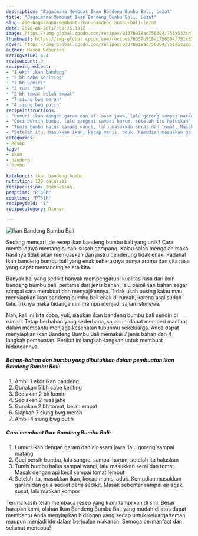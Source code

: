 ```yaml
---
description: "Bagaimana Membuat Ikan Bandeng Bumbu Bali, Lezat"
title: "Bagaimana Membuat Ikan Bandeng Bumbu Bali, Lezat"
slug: 490-bagaimana-membuat-ikan-bandeng-bumbu-bali-lezat
date: 2020-06-26T17:59:25.191Z
image: https://img-global.cpcdn.com/recipes/0337b918ac756304/751x532cq70/ikan-bandeng-bumbu-bali-foto-resep-utama.jpg
thumbnail: https://img-global.cpcdn.com/recipes/0337b918ac756304/751x532cq70/ikan-bandeng-bumbu-bali-foto-resep-utama.jpg
cover: https://img-global.cpcdn.com/recipes/0337b918ac756304/751x532cq70/ikan-bandeng-bumbu-bali-foto-resep-utama.jpg
author: Mason Roberson
ratingvalue: 4.4
reviewcount: 9
recipeingredient:
- "1 ekor ikan bandeng"
- "5 bh cabe keriting"
- "2 bh kemiri"
- "2 ruas jahe"
- "2 bh tomat belah empat"
- "7 siung bwg merah"
- "4 siung bwg putih"
recipeinstructions:
- "Lumuri ikan dengan garam dan air asam jawa, lalu goreng sampai matang"
- "Cuci bersih bumbu, lalu sangrai sampai harum, setelah itu haluskan"
- "Tumis bumbu halus sampai wangi, lalu masukkan serai dan tomat. Masak dengan api kecil sampai tomat lembut"
- "Setelah itu, masukkan ikan, kecap manis, aduk. Kemudian masukkan garam dan gula sedikit demi sedikit. Masak sebentar sampai air agak susut, lalu matikan kompor"
categories:
- Resep
tags:
- ikan
- bandeng
- bumbu

katakunci: ikan bandeng bumbu 
nutrition: 139 calories
recipecuisine: Indonesian
preptime: "PT30M"
cooktime: "PT51M"
recipeyield: "1"
recipecategory: Dinner

---
```



![Ikan Bandeng Bumbu Bali](https://img-global.cpcdn.com/recipes/0337b918ac756304/751x532cq70/ikan-bandeng-bumbu-bali-foto-resep-utama.jpg)

Sedang mencari ide resep ikan bandeng bumbu bali yang unik? Cara membuatnya memang susah-susah gampang. Kalau salah mengolah maka hasilnya tidak akan memuaskan dan justru cenderung tidak enak. Padahal ikan bandeng bumbu bali yang enak seharusnya punya aroma dan cita rasa yang dapat memancing selera kita.



Banyak hal yang sedikit banyak mempengaruhi kualitas rasa dari ikan bandeng bumbu bali, pertama dari jenis bahan, lalu pemilihan bahan segar sampai cara membuat dan menyajikannya. Tidak usah pusing kalau mau menyiapkan ikan bandeng bumbu bali enak di rumah, karena asal sudah tahu triknya maka hidangan ini mampu menjadi sajian istimewa.


Nah, kali ini kita coba, yuk, siapkan ikan bandeng bumbu bali sendiri di rumah. Tetap berbahan yang sederhana, sajian ini dapat memberi manfaat dalam membantu menjaga kesehatan tubuhmu sekeluarga. Anda dapat menyiapkan Ikan Bandeng Bumbu Bali memakai 7 jenis bahan dan 4 langkah pembuatan. Berikut ini langkah-langkah untuk membuat hidangannya.

<!--inarticleads1-->

##### Bahan-bahan dan bumbu yang dibutuhkan dalam pembuatan Ikan Bandeng Bumbu Bali:

1. Ambil 1 ekor ikan bandeng
1. Gunakan 5 bh cabe keriting
1. Sediakan 2 bh kemiri
1. Sediakan 2 ruas jahe
1. Gunakan 2 bh tomat, belah empat
1. Siapkan 7 siung bwg merah
1. Ambil 4 siung bwg putih




<!--inarticleads2-->

##### Cara membuat Ikan Bandeng Bumbu Bali:

1. Lumuri ikan dengan garam dan air asam jawa, lalu goreng sampai matang
1. Cuci bersih bumbu, lalu sangrai sampai harum, setelah itu haluskan
1. Tumis bumbu halus sampai wangi, lalu masukkan serai dan tomat. Masak dengan api kecil sampai tomat lembut
1. Setelah itu, masukkan ikan, kecap manis, aduk. Kemudian masukkan garam dan gula sedikit demi sedikit. Masak sebentar sampai air agak susut, lalu matikan kompor




Terima kasih telah membaca resep yang kami tampilkan di sini. Besar harapan kami, olahan Ikan Bandeng Bumbu Bali yang mudah di atas dapat membantu Anda menyiapkan hidangan yang sedap untuk keluarga/teman maupun menjadi ide dalam berjualan makanan. Semoga bermanfaat dan selamat mencoba!
